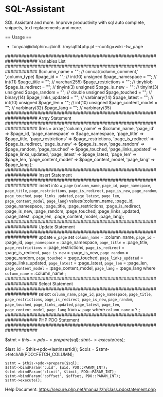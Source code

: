 # SQL-Assistant
 SQL Assistant and more. Improve productivity with sql auto complete, snippets, text replacements and more. 


== Usage ==
* tonycai@dolphin:~/bin$ ./mysqltl4php.pl --config=wiki -tw_page

####################################################################
Variables List
####################################################################
$column_name = "";  // concat(column_comment,' ',column_type) 
$page_id = "";  // int(10) unsigned 
$page_namespace = "";  // int(11) 
$page_title = "";  // varchar(255) 
$page_restrictions = "";  // tinyblob 
$page_is_redirect = "";  // tinyint(3) unsigned 
$page_is_new = "";  // tinyint(3) unsigned 
$page_random = "";  // double unsigned 
$page_touched = "";  // binary(14) 
$page_links_updated = "";  // varbinary(14) 
$page_latest = "";  // int(10) unsigned 
$page_len = "";  // int(10) unsigned 
$page_content_model = "";  // varbinary(32) 
$page_lang = "";  // varbinary(35) 
####################################################################
Array Statement
####################################################################
$res = array(
    'column_name' => $column_name,
    'page_id' => $page_id,
    'page_namespace' => $page_namespace,
    'page_title' => $page_title,
    'page_restrictions' => $page_restrictions,
    'page_is_redirect' => $page_is_redirect,
    'page_is_new' => $page_is_new,
    'page_random' => $page_random,
    'page_touched' => $page_touched,
    'page_links_updated' => $page_links_updated,
    'page_latest' => $page_latest,
    'page_len' => $page_len,
    'page_content_model' => $page_content_model,
    'page_lang' => $page_lang
);
####################################################################
Insert Statement
####################################################################
insert into `w_page` (`column_name`, `page_id`, `page_namespace`, `page_title`, `page_restrictions`, `page_is_redirect`, `page_is_new`, `page_random`, `page_touched`, `page_links_updated`, `page_latest`, `page_len`, `page_content_model`, `page_lang`) values(:column_name, :page_id, :page_namespace, :page_title, :page_restrictions, :page_is_redirect, :page_is_new, :page_random, :page_touched, :page_links_updated, :page_latest, :page_len, :page_content_model, :page_lang);
####################################################################
Update Statement
####################################################################
update `w_page` set `column_name` = :column_name, `page_id` = :page_id, `page_namespace` = :page_namespace, `page_title` = :page_title, `page_restrictions` = :page_restrictions, `page_is_redirect` = :page_is_redirect, `page_is_new` = :page_is_new, `page_random` = :page_random, `page_touched` = :page_touched, `page_links_updated` = :page_links_updated, `page_latest` = :page_latest, `page_len` = :page_len, `page_content_model` = :page_content_model, `page_lang` = :page_lang where `column_name` = :column_name ;
####################################################################
Select Statement
####################################################################
select `column_name`, `page_id`, `page_namespace`, `page_title`, `page_restrictions`, `page_is_redirect`, `page_is_new`, `page_random`, `page_touched`, `page_links_updated`, `page_latest`, `page_len`, `page_content_model`, `page_lang` from `w_page` where `column_name` = ? ;
####################################################################
PHP PDO Statement
####################################################################

  $stmt = $this->pdo->prepare($sql);
  $stmt->execute($res);
  
  $last_id = $this->pdo->lastInsertId();
  $cols = $stmt->fetchAll(PDO::FETCH_COLUMN);

    $stmt = $this->pdo->prepare($sql);
    $stmt->bindParam(':uid', $uid, PDO::PARAM_INT);
    $stmt->bindParam(':limit', $limit, PDO::PARAM_INT);
    $stmt->bindParam(':offset', $offset, PDO::PARAM_INT);
    $stmt->execute();

Help Document:
https://secure.php.net/manual/zh/class.pdostatement.php


